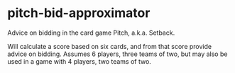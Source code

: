 # pitch-bid-approximator
Advice on bidding in the card game Pitch, a.k.a. Setback.

Will calculate a score based on six cards, and from that score provide advice on bidding. Assumes 6 players, three teams of two, but may also be used in a game with 4 players, two teams of two.
